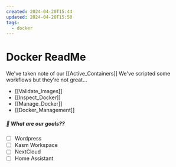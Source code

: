 ```yaml
---
created: 2024-04-20T15:44
updated: 2024-04-20T15:50
tags:
  - docker
---
```




# Docker ReadMe

We've taken note of our [[Active_Containers]]
We've scripted some workflows but they're not great...
- [[Validate_Images]]
- [[Inspect_Docker]]
- [[Manage_Docker]]
- [[Docker_Management]]

##### 🚀 What are our goals??
- [ ] Wordpress
- [ ] Kasm Workspace
- [ ] NextCloud
- [ ] Home Assistant